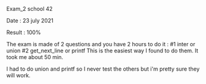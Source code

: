 Exam_2 school 42 

Date : 23 july 2021

Result : 100%

The exam is made of 2 questions and you have 2 hours to do it : 
 #1 inter or union
 #2 get_next_line or printf
This is the easiest way I found to do them. It took me about 50 min.

I had to do union and printf so I never test the others but i'm pretty sure they will work.
